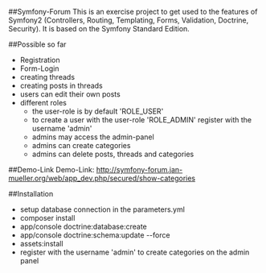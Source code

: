 ##Symfony-Forum
This is an exercise project to get used to the features of Symfony2 (Controllers, Routing, Templating, Forms, Validation, Doctrine, Security).
It is based on the Symfony Standard Edition.

##Possible so far
* Registration
* Form-Login
* creating threads
* creating posts in threads
* users can edit their own posts
* different roles
    * the user-role is by default 'ROLE_USER'
    * to create a user with the user-role 'ROLE_ADMIN' register with the username 'admin'
    * admins may access the admin-panel
    * admins can create categories
    * admins can delete posts, threads and categories


##Demo-Link
Demo-Link: http://symfony-forum.jan-mueller.org/web/app_dev.php/secured/show-categories

##Installation
* setup database connection in the parameters.yml
* composer install
* app/console doctrine:database:create
* app/console doctrine:schema:update --force
* assets:install
* register with the username 'admin' to create categories on the admin panel
